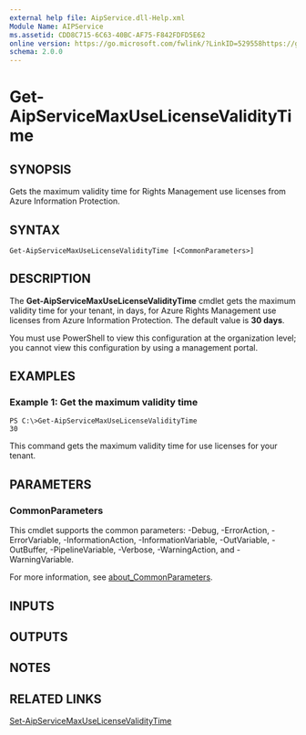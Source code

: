 ```yaml
---
external help file: AipService.dll-Help.xml
Module Name: AIPService
ms.assetid: CDD8C715-6C63-40BC-AF75-F842FDFD5E62
online version: https://go.microsoft.com/fwlink/?LinkID=529558https://go.microsoft.com/fwlink/?linkid=2045179
schema: 2.0.0
---
```


# Get-AipServiceMaxUseLicenseValidityTime

## SYNOPSIS
Gets the maximum validity time for Rights Management use licenses from Azure Information Protection.

## SYNTAX

```
Get-AipServiceMaxUseLicenseValidityTime [<CommonParameters>]
```

## DESCRIPTION
The **Get-AipServiceMaxUseLicenseValidityTime** cmdlet gets the maximum validity time for your tenant, in days, for Azure Rights Management use licenses from Azure Information Protection. The default value is **30 days**.

You must use PowerShell to view this configuration at the organization level; you cannot view this configuration by using a management portal.

## EXAMPLES

### Example 1: Get the maximum validity time
```
PS C:\>Get-AipServiceMaxUseLicenseValidityTime
30
```

This command gets the maximum validity time for use licenses for your tenant.

## PARAMETERS

### CommonParameters
This cmdlet supports the common parameters: -Debug, -ErrorAction, -ErrorVariable, -InformationAction, -InformationVariable, -OutVariable, -OutBuffer, -PipelineVariable, -Verbose, -WarningAction, and -WarningVariable. 

For more information, see [about_CommonParameters](/powershell/module/microsoft.powershell.core/about/about_commonparameters).

## INPUTS

## OUTPUTS

## NOTES

## RELATED LINKS

[Set-AipServiceMaxUseLicenseValidityTime](./Set-AipServiceMaxUseLicenseValidityTime.md)